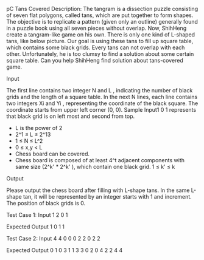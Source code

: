 pC Tans Covered
Description:
The tangram is a dissection puzzle consisting of seven flat polygons, called tans, which are put together to
form shapes. The objective is to replicate a pattern (given only an outline) generally found in a puzzle book
using all seven pieces without overlap.
Now, ShihHeng create a tangram-like game on his own. There is only one kind of L-shaped tans, like below
picture. Our goal is using these tans to fill up square table, which contains some black grids. Every tans can
not overlap with each other.
Unfortunately, he is too clumsy to find a solution about some certain square table. Can you help ShihHeng
find solution about tans-covered game.

Input

The first line contains two integer N and L , indicating the number of black grids and the length of a square
table. In the next N lines, each line contains two integers Xi and Yi , representing the coordinate of the black
square. The coordinate starts from upper left corner (0, 0).
Sample Input1 0 1 represents that black grid is on left most and second from top.
* L is the power of 2
* 2^1 ≤ L ≤ 2^13
* 1 ≤ N ≤ L^2
* 0 ≤ x,y < L
* Chess board can be covered.
* Chess board is composed of at least 4^t adjacent components with same size (2^k' * 2^k' ), which contain
one black grid. 1 ≤ k' ≤ k


Output

Please output the chess board after filling with L-shape tans. In the same L-shape tan, it will be represented by an integer starts with 1 and increment. The position of black grids is 0.

Test Case 1:
Input
1 2
0 1

Expected Output
1 0
1 1

Test Case 2:
Input
4 4
0 0
0 2
2 0
2 2

Expected Output
0 1 0 3
1 1 3 3
0 2 0 4
2 2 4 4
